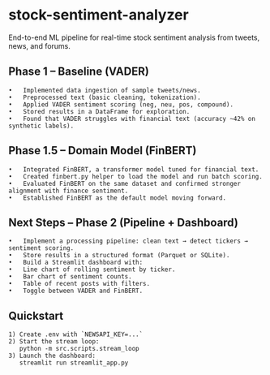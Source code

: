 # stock-sentiment-analyzer

End-to-end ML pipeline for real-time stock sentiment analysis from tweets, news, and forums.

## Phase 1 – Baseline (VADER)
	•	Implemented data ingestion of sample tweets/news.
	•	Preprocessed text (basic cleaning, tokenization).
	•	Applied VADER sentiment scoring (neg, neu, pos, compound).
	•	Stored results in a DataFrame for exploration.
	•	Found that VADER struggles with financial text (accuracy ~42% on synthetic labels).

## Phase 1.5 – Domain Model (FinBERT)
	•	Integrated FinBERT, a transformer model tuned for financial text.
	•	Created finbert.py helper to load the model and run batch scoring.
	•	Evaluated FinBERT on the same dataset and confirmed stronger alignment with finance sentiment.
	•	Established FinBERT as the default model moving forward.

## Next Steps – Phase 2 (Pipeline + Dashboard)
	•	Implement a processing pipeline: clean text → detect tickers → sentiment scoring.
	•	Store results in a structured format (Parquet or SQLite).
	•	Build a Streamlit dashboard with:
	•	Line chart of rolling sentiment by ticker.
	•	Bar chart of sentiment counts.
	•	Table of recent posts with filters.
	•	Toggle between VADER and FinBERT.

## Quickstart
    1) Create .env with `NEWSAPI_KEY=...`
    2) Start the stream loop:
       python -m src.scripts.stream_loop
    3) Launch the dashboard:
       streamlit run streamlit_app.py